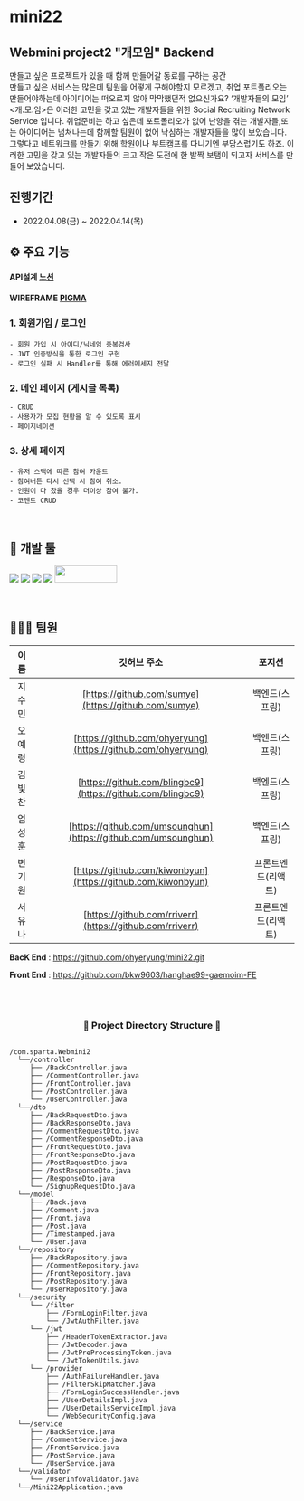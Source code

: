 # mini22

## Webmini project2 "개모임" Backend

만들고 싶은 프로젝트가 있을 때 함께 만들어갈 동료를 구하는 공간
<br>
만들고 싶은 서비스는 많은데 팀원을 어떻게 구해야할지 모르겠고, 취업 포트폴리오는 만들어야하는데 아이디어는 떠오르지 않아 막막했던적 없으신가요? ‘개발자들의 모임’ <개.모.임>은 이러한 고민을 갖고 있는 개발자들을 위한 Social Recruiting Network Service 입니다. 취업준비는 하고 싶은데 포트폴리오가 없어 난항을 겪는 개발자들,또는 아이디어는 넘쳐나는데 함께할 팀원이 없어 낙심하는 개발자들을 많이 보았습니다. 그렇다고 네트워크를 만들기 위해 학원이나 부트캠프를 다니기엔 부담스럽기도 하죠. 이러한 고민을 갖고 있는 개발자들의 크고 작은 도전에 한 발짝 보탬이 되고자 서비스를 만들어 보았습니다.
<br>

## 진행기간

- 2022.04.08(금) ~ 2022.04.14(목)
  <br>

## ⚙ 주요 기능

#### API설계 [노션](https://cyber-biology-9fd.notion.site/c303f02b79fc4506a025145a7adc4701)

#### WIREFRAME [PIGMA](https://www.figma.com/file/B6WEXes2RDdsOecbfTQKqP/%EB%AF%B8%EB%8B%88%ED%94%84%EB%A1%9C%EC%A0%9D%ED%8A%B8?node-id=0%3A1)

### 1. 회원가입 / 로그인
    - 회원 가입 시 아이디/닉네임 중복검사
    - JWT 인증방식을 통한 로그인 구현
    - 로그인 실패 시 Handler를 통해 에러메세지 전달
### 2. 메인 페이지 (게시글 목록)
    - CRUD
    - 사용자가 모집 현황을 알 수 있도록 표시
    - 페이지네이션

### 3. 상세 페이지
    - 유저 스택에 따른 참여 카운트
    - 참여버튼 다시 선택 시 참여 취소.
    - 인원이 다 찼을 경우 더이상 참여 불가.
    - 코멘트 CRUD

<br>

## 🔨 개발 툴

<a href="" target="_blank"><img src="https://img.shields.io/badge/React-61DAFB?style=flat-square&logo=React&logoColor=white"/></a>
<a href="" target="_blank"><img src="https://img.shields.io/badge/Redux-764ABC?style=flat-square&logo=Redux&logoColor=white"/></a>
<img src="https://img.shields.io/badge/gradle-02303A?style=for-the-badge&logo=gradle&logoColor=white">
<img src="https://img.shields.io/badge/Springboot-6DB33F?style=for-the-badge&logo=Springboot&logoColor=white">
<img src= "https://img.shields.io/badge/IntelliJIDEA-000000.svg?style=for-the-badge&logo=intellij-idea&logoColor=white" width="110" height="30"/>

<br>


## 👨‍👩‍👧 팀원

|  이름  |                          깃허브 주소                           |       포지션       |
| :----: | :------------------------------------------------------------: | :----------------: |
| 지수민 |      [https://github.com/sumye](https://github.com/sumye)      |    백엔드(스프링)   |
| 오예령 | [https://github.com/ohyeryung](https://github.com/ohyeryung)   |    백엔드(스프링)   |
| 김빛찬 |   [https://github.com/blingbc9](https://github.com/blingbc9)   |    백엔드(스프링)   |
| 엄성훈 |  [https://github.com/umsounghun](https://github.com/umsounghun)|    백엔드(스프링)   |
| 변기원 |  [https://github.com/kiwonbyun](https://github.com/kiwonbyun)  |  프론트엔드(리액트) |
| 서유나 |   [https://github.com/rriverr](https://github.com/rriverr)     | 프론트엔드(리액트)  |

**BacK End** : https://github.com/ohyeryung/mini22.git

**Front End** : https://github.com/bkw9603/hanghae99-gaemoim-FE


<br>





<br>

<h3 align="center"><b>📂 Project Directory Structure 📁</b></h3>

<pre>
<code>
/com.sparta.Webmini2
  └──/controller
     ├── /BackController.java
     ├── /CommentController.java
     ├── /FrontController.java
     ├── /PostController.java
     └── /UserController.java
  └──/dto
     ├── /BackRequestDto.java
     ├── /BackResponseDto.java
     ├── /CommentRequestDto.java
     ├── /CommentResponseDto.java
     ├── /FrontRequestDto.java
     ├── /FrontResponseDto.java
     ├── /PostRequestDto.java
     ├── /PostResponseDto.java
     ├── /ResponseDto.java
     └── /SignupRequestDto.java
  └──/model
     ├── /Back.java
     ├── /Comment.java
     ├── /Front.java
     ├── /Post.java
     ├── /Timestamped.java
     └── /User.java
  └──/repository
     ├── /BackRepository.java
     ├── /CommentRepository.java
     ├── /FrontRepository.java
     ├── /PostRepository.java
     └── /UserRepository.java
  └──/security
     └── /filter
         ├── /FormLoginFilter.java
         └── /JwtAuthFilter.java
     └── /jwt
         ├── /HeaderTokenExtractor.java
         ├── /JwtDecoder.java
         ├── /JwtPreProcessingToken.java
         └── /JwtTokenUtils.java
     └── /provider
         ├── /AuthFailureHandler.java
         ├── /FilterSkipMatcher.java
         ├── /FormLoginSuccessHandler.java
         ├── /UserDetailsImpl.java
         ├── /UserDetailsServiceImpl.java
         └── /WebSecurityConfig.java
  └──/service
     ├── /BackService.java
     ├── /CommentService.java
     ├── /FrontService.java
     ├── /PostService.java
     └── /UserService.java
  └──/validator
     └── /UserInfoValidator.java
  └──/Mini22Application.java
</code>
</pre>